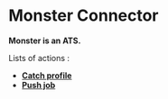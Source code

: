 # Monster Connector
**Monster is an ATS.**

Lists of actions :
* [**Catch profile**](docs/catch_profile.md)
* [**Push job**](docs/push_job.md)
